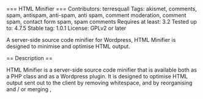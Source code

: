 === HTML Minifier ===
Contributors: terresquall
Tags: akismet, comments, spam, antispam, anti-spam, anti spam, comment moderation, comment spam, contact form spam, spam comments
Requires at least: 3.2
Tested up to: 4.7.5
Stable tag: 1.0.1
License: GPLv2 or later

A server-side source code minifier for Wordpress, HTML Minifier is designed to minimise and optimise HTML output.

== Description ==

HTML Minifier is a server-side source code minifier that is available both as a PHP class and as a Wordpress plugin. It is designed to optimise HTML output sent out to the client by removing whitespace, and by reorganising and / or merging <link>, <style> and <script> tags scattered across HTML pages that are built dynamically on server-side applications.

A variety of optimisation options and minification styles are available in the plugin, and they can be selected from or toggled depending on the user's needs. To see the full list of options or to download the PHP version, [click here](http://www.terresquall.com/web/html-minifier/).

== Installation ==

Upload the HTML Minifier plugin to your blog and activate it in WP Admin.

== Changelog ==

= 1.0.1 =
*Release Date - 17 May 2017*

* First open release to public. 
